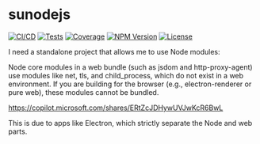 # sunodejs

[![CI/CD](https://img.shields.io/badge/CI%2FCD-pending-yellow)](https://github.com/actions) [![Tests](https://img.shields.io/badge/tests-pending-yellow)](...) [![Coverage](https://img.shields.io/badge/coverage-45%25-orange)](...) [![NPM Version](https://img.shields.io/npm/v/sunodejs.svg)](https://www.npmjs.com/package/sunodejs) [![License](https://img.shields.io/npm/l/sunodejs.svg)](./LICENSE)

I need a standalone project that allows me to use Node modules:

Node core modules in a web bundle (such as jsdom and http-proxy-agent) use modules like net, tls, and child_process, which do not exist in a web environment. If you are building for the browser (e.g., electron-renderer or pure web), these modules cannot be bundled.

https://copilot.microsoft.com/shares/ERtZcJDHywUVJwKcR6BwL

This is due to apps like Electron, which strictly separate the Node and web parts.

